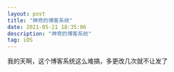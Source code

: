 ```yaml
---
layout: post
title: "神奇的博客系统"
date: 2021-05-21 18:35:06 
description: "神奇的博客系统"
tag: iOS
---
```



我的天啊，这个博客系统这么难搞，多更改几次就不让发了